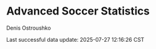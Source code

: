 # Advanced Soccer Statistics
Denis Ostroushko

<!-- gfm -->

Last successful data update: 2025-07-27 12:16:26 CST
